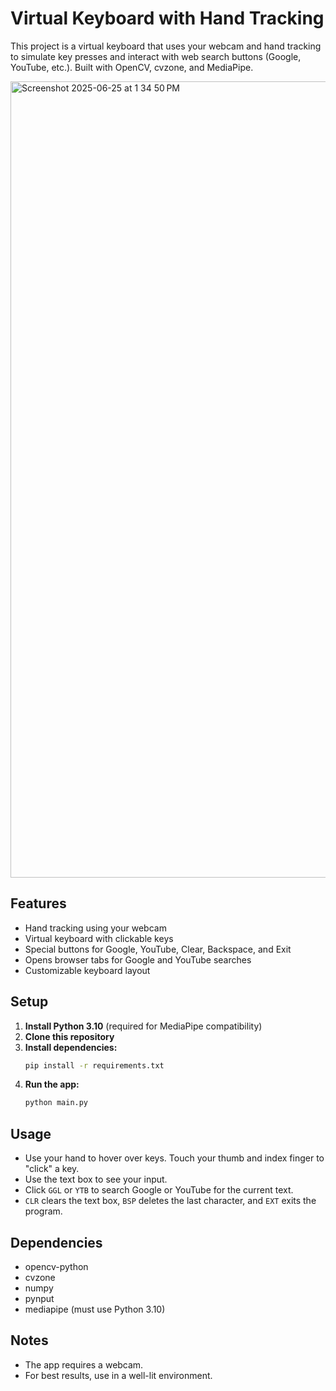 # Virtual Keyboard with Hand Tracking

This project is a virtual keyboard that uses your webcam and hand tracking to simulate key presses and interact with web search buttons (Google, YouTube, etc.). Built with OpenCV, cvzone, and MediaPipe.

<img width="1274" alt="Screenshot 2025-06-25 at 1 34 50 PM" src="https://github.com/user-attachments/assets/983bd1e1-48d8-4620-b777-0771d4d57f07" />

## Features
- Hand tracking using your webcam
- Virtual keyboard with clickable keys
- Special buttons for Google, YouTube, Clear, Backspace, and Exit
- Opens browser tabs for Google and YouTube searches
- Customizable keyboard layout

## Setup
1. **Install Python 3.10** (required for MediaPipe compatibility)
2. **Clone this repository**
3. **Install dependencies:**
   ```sh
   pip install -r requirements.txt
   ```
4. **Run the app:**
   ```sh
   python main.py
   ```

## Usage
- Use your hand to hover over keys. Touch your thumb and index finger to "click" a key.
- Use the text box to see your input.
- Click `GGL` or `YTB` to search Google or YouTube for the current text.
- `CLR` clears the text box, `BSP` deletes the last character, and `EXT` exits the program.

## Dependencies
- opencv-python
- cvzone
- numpy
- pynput
- mediapipe (must use Python 3.10)

## Notes
- The app requires a webcam.
- For best results, use in a well-lit environment.
